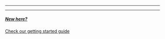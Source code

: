 - - -
- - -

##### [New here?][1]
[Check our getting started guide][1]

[1]: /docs/guide/

[1]: /docs/guide/
